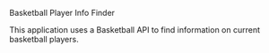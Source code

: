 Basketball Player Info Finder




This application uses a Basketball API to find information on current basketball players.


